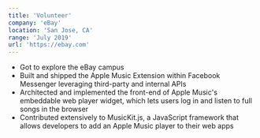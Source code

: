 ```yaml
---
title: 'Volunteer'
company: 'eBay'
location: 'San Jose, CA'
range: 'July 2019'
url: 'https://ebay.com'
---
```


- Got to explore the eBay campus
- Built and shipped the Apple Music Extension within Facebook Messenger leveraging third-party and internal APIs
- Architected and implemented the front-end of Apple Music's embeddable web player widget, which lets users log in and listen to full songs in the browser
- Contributed extensively to MusicKit.js, a JavaScript framework that allows developers to add an Apple Music player to their web apps
